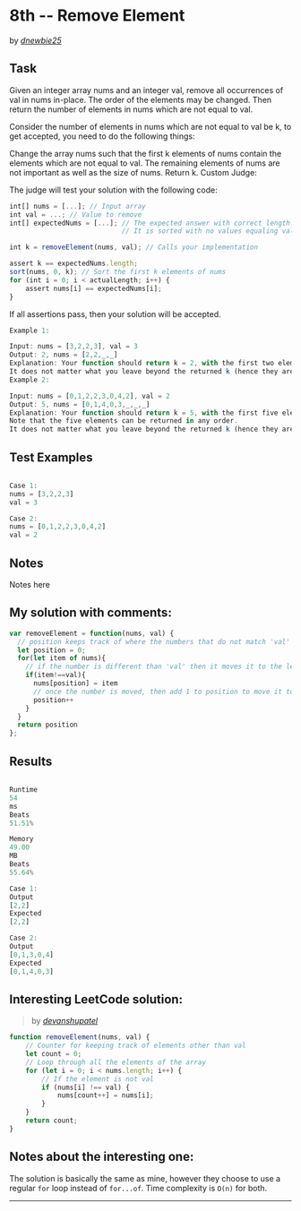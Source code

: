 # 8th -- Remove Element





by *[dnewbie25](https://leetcode.com/u/dnewbie25/)*


## Task

Given an integer array nums and an integer val, remove all occurrences of val in nums in-place. The order of the elements may be changed. Then return the number of elements in nums which are not equal to val.

Consider the number of elements in nums which are not equal to val be k, to get accepted, you need to do the following things:

Change the array nums such that the first k elements of nums contain the elements which are not equal to val. The remaining elements of nums are not important as well as the size of nums.
Return k.
Custom Judge:

The judge will test your solution with the following code:

```js
int[] nums = [...]; // Input array
int val = ...; // Value to remove
int[] expectedNums = [...]; // The expected answer with correct length.
                            // It is sorted with no values equaling val.

int k = removeElement(nums, val); // Calls your implementation

assert k == expectedNums.length;
sort(nums, 0, k); // Sort the first k elements of nums
for (int i = 0; i < actualLength; i++) {
    assert nums[i] == expectedNums[i];
}

```

If all assertions pass, then your solution will be accepted.

```js
Example 1:

Input: nums = [3,2,2,3], val = 3
Output: 2, nums = [2,2,_,_]
Explanation: Your function should return k = 2, with the first two elements of nums being 2.
It does not matter what you leave beyond the returned k (hence they are underscores).
Example 2:

Input: nums = [0,1,2,2,3,0,4,2], val = 2
Output: 5, nums = [0,1,4,0,3,_,_,_]
Explanation: Your function should return k = 5, with the first five elements of nums containing 0, 0, 1, 3, and 4.
Note that the five elements can be returned in any order.
It does not matter what you leave beyond the returned k (hence they are underscores).
```


## Test Examples

```js

Case 1:
nums = [3,2,2,3]
val = 3

Case 2:
nums = [0,1,2,2,3,0,4,2]
val = 2

```


## Notes

Notes here

## My solution with comments:

```js
var removeElement = function(nums, val) {
  // position keeps track of where the numbers that do not match 'val' are
  let position = 0;
  for(let item of nums){
    // if the number is different than 'val' then it moves it to the left, leaving all numbers equal to 'val' out of the new array
    if(item!==val){
      nums[position] = item
      // once the number is moved, then add 1 to position to move it to the next index
      position++
    }
  }
  return position
};
```


## Results

```js

Runtime
54
ms
Beats
51.51%

Memory
49.00
MB
Beats
55.64%

Case 1:
Output
[2,2]
Expected
[2,2]

Case 2:
Output
[0,1,3,0,4]
Expected
[0,1,4,0,3]


```

## Interesting LeetCode solution:
> by *[devanshupatel](https://example.com)*

```js
function removeElement(nums, val) {
    // Counter for keeping track of elements other than val
    let count = 0;
    // Loop through all the elements of the array
    for (let i = 0; i < nums.length; i++) {
        // If the element is not val
        if (nums[i] !== val) {
            nums[count++] = nums[i];
        }
    }
    return count;
}
```

## Notes about the interesting one:

The solution is basically the same as mine, however they choose to use a regular `for` loop instead of `for...of`. Time complexity is `O(n)` for both.

---